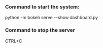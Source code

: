 ### Command to start the system:
python -m bokeh serve --show dashboard.py
### Command to stop the server
CTRL+C